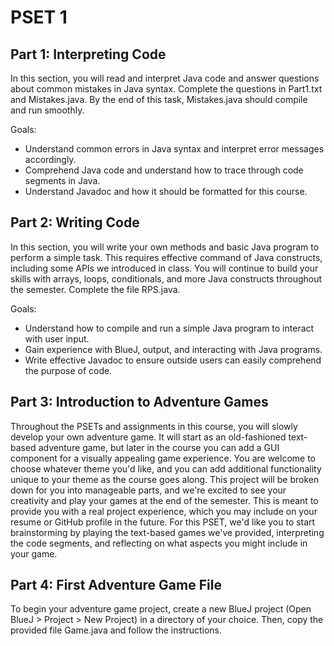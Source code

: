 # PSET 1

## Part 1: Interpreting Code
In this section, you will read and interpret Java code and answer questions 
about common mistakes in Java syntax. Complete the questions in Part1.txt and 
Mistakes.java. By the end of this task, Mistakes.java should compile and run 
smoothly.

Goals:
 * Understand common errors in Java syntax and interpret error messages 
 accordingly.
 * Comprehend Java code and understand how to trace through code segments 
 in Java.
 * Understand Javadoc and how it should be formatted for this course.

## Part 2: Writing Code
In this section, you will write your own methods and basic Java program to 
perform a simple task. This requires effective command of Java constructs, 
including some APIs we introduced in class. You will continue to build your 
skills with arrays, loops, conditionals, and more Java constructs throughout 
the semester. Complete the file RPS.java.

Goals:
 * Understand how to compile and run a simple Java program to interact with 
 user input.
 * Gain experience with BlueJ, output, and interacting with Java programs.
 * Write effective Javadoc to ensure outside users can easily comprehend 
 the purpose of code.
 
## Part 3: Introduction to Adventure Games
Throughout the PSETs and assignments in this course, you will slowly develop 
your own adventure game. It will start as an old-fashioned text-based adventure 
game, but later in the course you can add a GUI component for a visually 
appealing game experience. You are welcome to choose whatever theme you'd like, 
and you can add additional functionality unique to your theme as the course 
goes along. This project will be broken down for you into manageable parts, 
and we're excited to see your creativity and play your games at the end of 
the semester. This is meant to provide you with a real project experience, 
which you may include on your resume or GitHub profile in the future. For 
this PSET, we'd like you to start brainstorming by playing the text-based 
games we've provided, interpreting the code segments, and reflecting on 
what aspects you might include in your game.

## Part 4: First Adventure Game File
To begin your adventure game project, create a new BlueJ project (Open BlueJ >
Project > New Project) in a directory of your choice. Then, copy the provided 
file Game.java and follow the instructions.